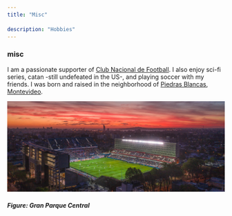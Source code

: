 ```yaml
---
title: "Misc"

description: "Hobbies"
---
```


### misc

I am a passionate supporter of [Club Nacional de Football](https://nacional.uy). I also enjoy sci-fi series, catan -still undefeated in the US-, and playing soccer with my friends. I was born and raised in the neighborhood of [Piedras Blancas, Montevideo](https://municipiod.montevideo.gub.uy/node/166).

![](parque_central.png)

##### Figure: Gran Parque Central
